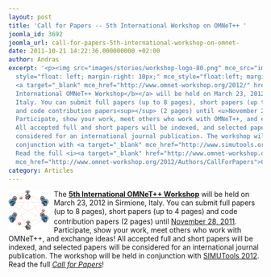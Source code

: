 ```yaml
---
layout: post
title: 'Call for Papers -- 5th International Workshop on OMNeT++ '
joomla_id: 3692
joomla_url: call-for-papers-5th-international-workshop-on-omnet-
date: 2011-10-21 14:22:36.000000000 +02:00
author: Andras
excerpt: '<p><img src="images/stories/workshop-logo-80.png" mce_src="images/stories/workshop-logo-80.png"
  style="float: left; margin-right: 10px;" mce_style="float:left; margin-right:10px">The
  <a target="_blank" mce_href="http://www.omnet-workshop.org/2012/" href="http://www.omnet-workshop.org/2012/"><b>5th
  International OMNeT++ Workshop</b></a> will be held on March 23, 2012 in Sirmione,
  Italy. You can submit full papers (up to 8 pages), short papers (up to 4 pages)
  and code contribution papers<sup></sup> (2 pages) until <u>November 28, 2011</u>.
  Participate, show your work, meet others who work with OMNeT++, and exchange ideas!
  All accepted full and short papers will be indexed, and selected papers will be
  considered for an international journal publication. The workshop will be held in
  conjunction with <a target="_blank" mce_href="http://www.simutools.org/2012" href="http://www.simutools.org/2012">SIMUTools&nbsp;2012</a>.
  Read the full <i><a target="_blank" href="http://www.omnet-workshop.org/2012/Authors/CallForPapers"
  mce_href="http://www.omnet-workshop.org/2012/Authors/CallForPapers">Call for Papers</a></i>!</p>'
category: Articles
---
```

<p><img src="images/stories/workshop-logo-80.png" mce_src="images/stories/workshop-logo-80.png" style="float: left; margin-right: 10px;" mce_style="float:left; margin-right:10px">The <a target="_blank" mce_href="http://www.omnet-workshop.org/2012/" href="http://www.omnet-workshop.org/2012/"><b>5th International OMNeT++ Workshop</b></a> will be held on March 23, 2012 in Sirmione, Italy. You can submit full papers (up to 8 pages), short papers (up to 4 pages) and code contribution papers<sup></sup> (2 pages) until <u>November 28, 2011</u>. Participate, show your work, meet others who work with OMNeT++, and exchange ideas! All accepted full and short papers will be indexed, and selected papers will be considered for an international journal publication. The workshop will be held in conjunction with <a target="_blank" mce_href="http://www.simutools.org/2012" href="http://www.simutools.org/2012">SIMUTools&nbsp;2012</a>. Read the full <i><a target="_blank" href="http://www.omnet-workshop.org/2012/Authors/CallForPapers" mce_href="http://www.omnet-workshop.org/2012/Authors/CallForPapers">Call for Papers</a></i>!</p>
